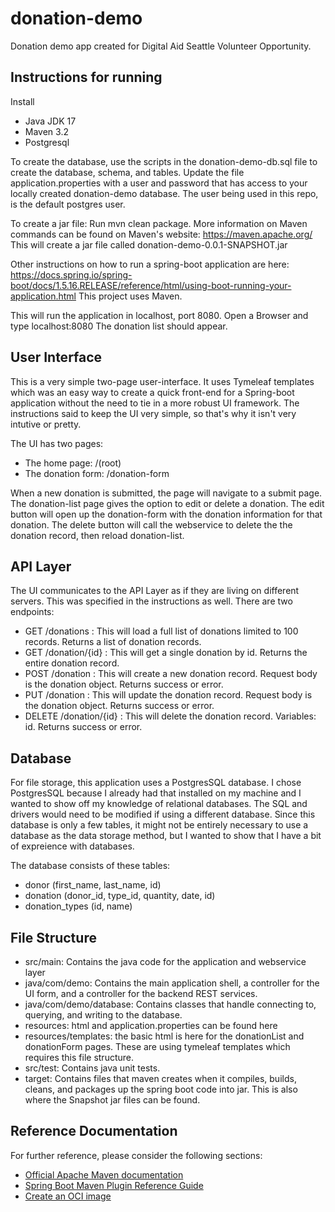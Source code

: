 # donation-demo
Donation demo app created for Digital Aid Seattle Volunteer Opportunity.

## Instructions for running
Install
- Java JDK 17
- Maven 3.2
- Postgresql

To create the database, use the scripts in the donation-demo-db.sql file to create the database, schema, and tables.
Update the file application.properties with a user and password that has access to your locally created donation-demo database.
The user being used in this repo, is the default postgres user.

To create a jar file: Run mvn clean package.
More information on Maven commands can be found on Maven's website: https://maven.apache.org/
This will create a jar file called donation-demo-0.0.1-SNAPSHOT.jar

Other instructions on how to run a spring-boot application are here: https://docs.spring.io/spring-boot/docs/1.5.16.RELEASE/reference/html/using-boot-running-your-application.html
This project uses Maven.

This will run the application in localhost, port 8080.
Open a Browser and type localhost:8080
The donation list should appear.

## User Interface
This is a very simple two-page user-interface. It uses Tymeleaf templates which was an easy way to create a quick front-end for a Spring-boot application without the need to tie in a more robust UI framework.
The instructions said to keep the UI very simple, so that's why it isn't very intutive or pretty.

The UI has two pages:
- The home page: /(root)
- The donation form: /donation-form
  
When a new donation is submitted, the page will navigate to a submit page.
The donation-list page gives the option to edit or delete a donation. The edit button will open up the donation-form with the donation information for that donation. The delete button will call the webservice to delete the the donation record, then reload donation-list.

## API Layer
The UI communicates to the API Layer as if they are living on different servers.
This was specified in the instructions as well.
There are two endpoints:
- GET /donations : This will load a full list of donations limited to 100 records. Returns a list of donation records.
- GET /donation/{id} : This will get a single donation by id. Returns the entire donation record.
- POST /donation : This will create a new donation record. Request body is the donation object. Returns success or error.
- PUT /donation : This will update the donation record. Request body is the donation object. Returns success or error.
- DELETE /donation/{id} : This will delete the donation record. Variables: id. Returns success or error.

## Database
For file storage, this application uses a PostgresSQL database. I chose PostgresSQL because I already had that installed on my machine and I wanted to show off my knowledge of relational databases. The SQL and drivers would need to be modified if using a different database. Since this database is only a few tables, it might not be entirely necessary to use a database as the data storage method, but I wanted to show that I have a bit of expreience with databases.

The database consists of these tables:
- donor (first_name, last_name, id)
- donation (donor_id, type_id, quantity, date, id)
- donation_types (id, name)

## File Structure
- src/main: Contains the java code for the application and webservice layer
-   java/com/demo: Contains the main application shell, a controller for the UI form, and a controller for the backend REST services.
-   java/com/demo/database: Contains classes that handle connecting to, querying, and writing to the database.
-   resources: html and application.properties can be found here
-   resources/templates: the basic html is here for the donationList and donationForm pages. These are using tymeleaf templates which requires this file structure.
- src/test: Contains java unit tests.
- target: Contains files that maven creates when it compiles, builds, cleans, and packages up the spring boot code into jar. This is also where the Snapshot jar files can be found.

## Reference Documentation
For further reference, please consider the following sections:

* [Official Apache Maven documentation](https://maven.apache.org/guides/index.html)
* [Spring Boot Maven Plugin Reference Guide](https://docs.spring.io/spring-boot/docs/3.3.1/maven-plugin/reference/html/)
* [Create an OCI image](https://docs.spring.io/spring-boot/docs/3.3.1/maven-plugin/reference/html/#build-image)






